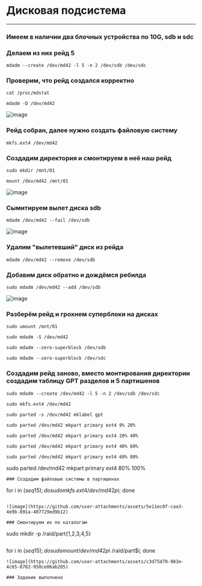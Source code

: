 # Дисковая подсистема
___
### Имеем в наличии два блочных устройства по 10G, sdb и sdc
### Делаем из них рейд 5
```
mdadm --create /dev/md42 -l 5 -n 2 /dev/sdb /dev/sdc
```
### Проверим, что рейд создался корректно
```
cat /proc/mdstat
```
```
mdadm -D /dev/md42
```
![image](https://github.com/user-attachments/assets/c6b7f9cc-1408-43e1-8864-7b18ba2609e5)

### Рейд собран, далее нужно создать файловую систему

```
mkfs.ext4 /dev/md42
```
### Создадим директория и смонтируем в неё наш рейд 
```
sudo mkdir /mnt/01
```
```
mount /dev/md42 /mnt/01
```
![image](https://github.com/user-attachments/assets/61a32d39-4d60-4dd9-b010-ef4202436d10)


### Сымитируем вылет диска sdb
```
mdadm /dev/md42 --fail /dev/sdb
```
![image](https://github.com/user-attachments/assets/f6f800bd-f847-4f7c-9540-cffaeca20d07)

### Удалим "вылетевший" диск из рейда 
```
mdadm /dev/md42 --remove /dev/sdb
```
### Добавим диск обратно и дождёмся ребилда
```
sudo mdadm /dev/md42 --add /dev/sdb
```
![image](https://github.com/user-attachments/assets/ed9d090b-2661-48cc-80b5-2ef39c623173)


### Разберём рейд и грохнем суперблоки на дисках
```
sudo umount /mnt/01
```
```
sudo mdadm -S /dev/md42
```
```
sudo mdadm --zero-superblock /dev/sdb
```
```
sudo mdadm --zero-superblock /dev/sdc
```
### Создадим рейд заново, вместо монтирования директории создадим таблицу GPT разделов и 5 партишенов
```
sudo mdadm --create /dev/md42 -l 5 -n 2 /dev/sdb /dev/sdc
```
```
sudo mkfs.ext4 /dev/md42
```
```
sudo parted -s /dev/md42 mklabel gpt
```
```
sudo parted /dev/md42 mkpart primary ext4 0% 20%
```
```
sudo parted /dev/md42 mkpart primary ext4 20% 40%
```
```
sudo parted /dev/md42 mkpart primary ext4 40% 60%
```
```
sudo parted /dev/md42 mkpart primary ext4 60% 80%
```
sudo parted /dev/md42 mkpart primary ext4 80% 100%
```
### Создадим файловые системы в партишенах
```
for i in $(seq 1 5); do sudo mkfs.ext4 /dev/md42p$i; done
```

![image](https://github.com/user-attachments/assets/5e11ec0f-caa3-4e9b-891a-407729ed9b12)

### Смонтируем их по каталогам

```
sudo mkdir -p /raid/part{1,2,3,4,5}
```
```
for i in $(seq 1 5); do sudo mount /dev/md42p$i /raid/part$i; done
```
![image](https://github.com/user-attachments/assets/c3d75d79-983e-4c65-8782-950ce06ab205)

### Задание выполнено
